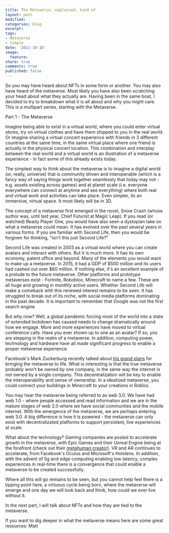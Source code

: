 ```yaml
---
title: The Metaverse, explained, kind of
layout: post
modified: 
categories: blog
excerpt: 
tags:
- Metaverse
- Simple
date: '2021-10-16'
image:
  feature: 
share: true
comments: true
published: false
---
```


So you may have heard about NFTs in some form or another. You may also have heard of the metaverse. Most likely you have also been scratching your head about what they actually are. Having been in the same boat, I decided to try to breakdown what it is all about and why you might care. This is a multipart series, starting with the Metaverse.

Part 1 - The Metaverse

Imagine being able to exist in a virtual world, where you could enter virtual stores, try on virtual clothes and have them shipped to you in the real world. Or imagine sharing a virtual concert experience with friends in 3 different countries at the same time, in the same virtual place where one friend is actually in the physical concert location. This combination and interplay between the real world and a virtual world is an illustration of a metaverse experience - in fact some of this already exists today.

The simplest way to think about the metaverse is to imagine a digital world (or, really, universe) that is community driven and interoperable (which is a fancy way of saying things work together seamlessly that today may not - e.g. assets existing across games) and at planet scale (i.e. everyone everywhere can connect at anytime and see everything) where both real and virtual work and activities can take place. Even simpler, its an immersive, virtual space. It most likely will be in 3D.

The concept of a metaverse first emerged in the novel, Snow Crash (whose author was, until last year, Chief Futurist at Magic Leap). If you read (or watched) Ready Player One, you would have also seen a dystopian take on what a metaverse could mean. It has evolved over the past several years in various forms. If you are familiar with Second Life, then you would be forgiven for thinking, "isn't this just Second Life?" 

Second Life was created in 2003 as a virtual world where you can create avatars and interact with others. But it is much more. It has its own economy, patent office and beyond. Many of the elements you would want to make up a metaverse. In 2015, it had a GDP of $500 million and its users had cashed out over $60 million. If nothing else, it's an excellent example of a prelude to the future metaverse. Other platforms and prototype metaverses exist - Fortnite, Roboblox, Minecraft to name a few. These are all huge and growing in monthly active users. Whether Second Life will make a comeback with this renewed interest remains to be seen. It has struggled to break out of its niche, with social media platforms dominating in the past decade. It is important to remember that Google was not the first search engine

But why now? Well, a global pandemic forcing most of the world into a state of extended lockdown has caused needs to change dramatically around how we engage. More and more experiences have moved to virtual conference calls. Have you ever shown up to one as an avatar? If so, you are stepping in the realm of a metaverse. In addition, computing power, technology and hardware have all made significant progress to enable a proper metaverse experience.

Facebook's Mark Zuckerburg recently talked about [his grand plans](https://www.cnet.com/features/mark-zuckerberg-on-facebook-vr-future-new-sensors-on-quest-pro-fitness-and-a-metaverse-for-work/) for bringing the metaverse to life. What is interesting is that the true metaverse probably won't be owned by one company, in the same way the internet is not owned by a single company. This decentralization will be key to enable the interoperability and sense of ownership. In a idealized metaverse, you could connect your buildings in Minecraft to your creations in Roblox.

You may hear the metaverse being referred to as web 3.0. We have had web 1.0  - where people accessed and read information and we are in the mature stages of web 2.0 where we have social communties and the mobile internet. With the emergence of the metaverse, we are perhaps entering web 3.0. A big difference is how it is powered - the metaverse can only exist with decentralizated platforms to support persistent, live experiences at scale.

What about the technology? Gaming companies are posied to accelerate growth in the metaverse, with Epic Games and their Unreal Engine being at the forefront (check out their [metahuman creator](https://www.unrealengine.com/en-US/digital-humans)). VR and AR continues to accelerate, from Facebook's Oculus and Microsoft's Hololens. In addition, with the advent of 5g and edge computing enabling low latency, complex experiences in real-time there is a convergence that could enable a metaverse to be created successfully. 

Where all this will go remains to be seen, but you cannot help feel there is a tipping point here, a virtuous cycle being born, where the metaverse will emerge and one day we will look back and think, how could we ever live without it.

In the next part, I will talk about NFTs and how they are tied to the metaverse.

If you want to dig deeper in what the metaverse means here are some great resources:
Matt 
